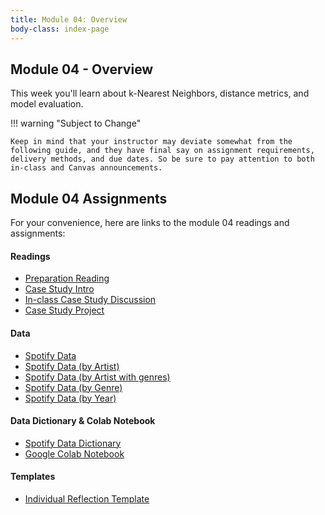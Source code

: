 ```yaml
---
title: Module 04: Overview
body-class: index-page
---
```


## Module 04 - Overview

This week you'll learn about k-Nearest Neighbors, distance metrics, and model evaluation.

!!! warning "Subject to Change"
	
	Keep in mind that your instructor may deviate somewhat from the following guide, and they have final say on assignment requirements, delivery methods, and due dates. So be sure to pay attention to both in-class and Canvas announcements.

## Module 04 Assignments

For your convenience, here are links to the module 04 readings and assignments:

#### Readings

* [Preparation Reading](./reading.html)
* [Case Study Intro](./intro.html)
* [In-class Case Study Discussion](./discussion.html)
* [Case Study Project](./project.html)

#### Data

* [Spotify Data](https://raw.githubusercontent.com/byui-cse/cse450-course/master/data/spotify/data.csv)
* [Spotify Data (by Artist)](https://raw.githubusercontent.com/byui-cse/cse450-course/master/data/spotify/data_by_artist.csv)
* [Spotify Data (by Artist with genres)](https://raw.githubusercontent.com/byui-cse/cse450-course/master/data/spotify/data_by_artist_w_genres.csv)
* [Spotify Data (by Genre)](https://raw.githubusercontent.com/byui-cse/cse450-course/master/data/spotify/data_by_genres.csv)
* [Spotify Data (by Year)](https://raw.githubusercontent.com/byui-cse/cse450-course/master/data/spotify/data_by_year.csv)

#### Data Dictionary & Colab Notebook

* [Spotify Data Dictionary](./spotify-dictionary.txt)
* [Google Colab Notebook](https://colab.research.google.com/github/byui-cse/cse450-course/blob/master/notebooks/Module_04.ipynb)

#### Templates

* [Individual Reflection Template]({{URLROOT}}/course/reflection.docx)